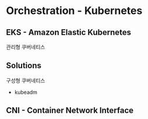 # Orchestration - Kubernetes

## EKS - Amazon Elastic Kubernetes
관리형 쿠버네티스

## Solutions
구성형 쿠버네티스
- kubeadm

## CNI - Container Network Interface
